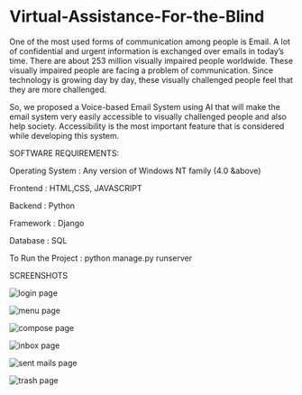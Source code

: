 # Virtual-Assistance-For-the-Blind
One of the most used forms of communication among people is Email. A lot of confidential and urgent information is exchanged over emails in today’s time. There are about 253 million visually impaired people worldwide. These visually impaired people are facing a problem of communication. Since technology is growing day by day, these visually challenged people feel that they are more challenged.

So, we proposed a Voice-based Email System using AI that will make the email system very easily accessible to visually challenged people and also help society. Accessibility is the most important feature that is considered while developing this system.

SOFTWARE REQUIREMENTS:

Operating System : Any version of Windows NT family (4.0 &above)

Frontend : <i class="fab fa-html5"></i>HTML,CSS, JAVASCRIPT

Backend : Python

Framework : Django

Database : SQL

To Run the Project :
python manage.py runserver

SCREENSHOTS

![login page](https://user-images.githubusercontent.com/72904996/120095250-9105a280-c142-11eb-912d-8ac699d7077a.JPG)

![menu page](https://user-images.githubusercontent.com/72904996/120095270-b5fa1580-c142-11eb-862f-c30b1b171362.JPG)

![compose page](https://user-images.githubusercontent.com/72904996/120095282-c14d4100-c142-11eb-88d9-79af11214120.JPG)

![inbox page](https://user-images.githubusercontent.com/72904996/120095293-ce6a3000-c142-11eb-964c-f1b279651f24.JPG)

![sent mails page](https://user-images.githubusercontent.com/72904996/120095304-dd50e280-c142-11eb-9e0f-5c35d3f005fb.JPG)

![trash page](https://user-images.githubusercontent.com/72904996/120095314-ea6dd180-c142-11eb-9137-ff7ed9d1062f.JPG)

